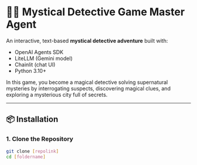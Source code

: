 # 🕵️‍♂️ Mystical Detective Game Master Agent

An interactive, text-based **mystical detective adventure** built with:

- OpenAI Agents SDK
- LiteLLM (Gemini model)
- Chainlit (chat UI)
- Python 3.10+

In this game, you become a magical detective solving supernatural mysteries by interrogating suspects, discovering magical clues, and exploring a mysterious city full of secrets.

---

## 📦 Installation

### 1. Clone the Repository

```bash
git clone [repolink]
cd [foldername]
